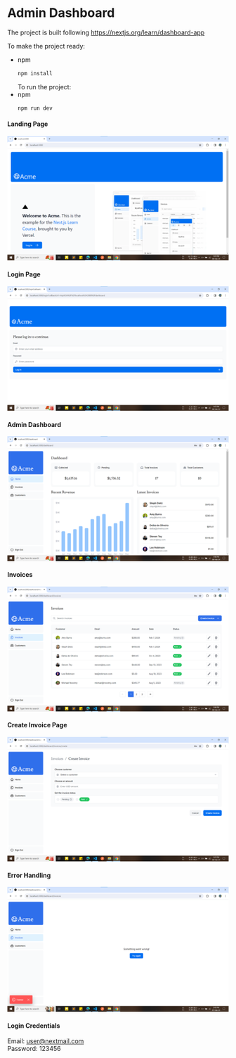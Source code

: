 # Admin Dashboard
The project is built following https://nextjs.org/learn/dashboard-app

To make the project ready:
- npm
  ```sh
  npm install
  ```
  To run the project:
- npm
  ```sh
  npm run dev
  ```

#### Landing Page

![Landing Page](https://github.com/Y3454R/nextjs-dashboard/blob/main/Screenshots/landing.png)

#### Login Page

![Login](https://github.com/Y3454R/nextjs-dashboard/blob/main/Screenshots/login.png)

#### Admin Dashboard

![dashboard](https://github.com/Y3454R/nextjs-dashboard/blob/main/Screenshots/dashboard.png)

#### Invoices

![Invoices](https://github.com/Y3454R/nextjs-dashboard/blob/main/Screenshots/invoices.png)


#### Create Invoice Page

![create invoice](https://github.com/Y3454R/nextjs-dashboard/blob/main/Screenshots/create.png)

#### Error Handling

![error handle](https://github.com/Y3454R/nextjs-dashboard/blob/main/Screenshots/error-handle.png)



#### Login Credentials
Email: user@nextmail.com <br>
Password: 123456
